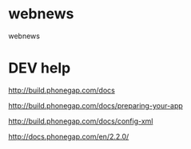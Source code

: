 webnews
=======

webnews


DEV help
=======


http://build.phonegap.com/docs

http://build.phonegap.com/docs/preparing-your-app

http://build.phonegap.com/docs/config-xml

http://docs.phonegap.com/en/2.2.0/


